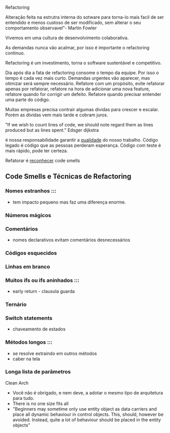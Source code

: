 Refactoring

Alteração feita na estrutra interna do sotware para torna-lo mais facil de ser entendido e menos custoso de ser modificado, sem alterar o seu comportamento observavel"- Martin Fowler

Vivemos em uma cultura de desenvolvimento colaborativa.

As demandas nunca vão acalmar, por isso é importante o refactoring continuo.

Refactoring é um investimento, torna o software sustentável e competitivo.

Dia após dia a fata de refactoring consome o tempo da equipe. Por isso o tempo é cada vez mais curto. Demandas urgentes vão aparecer, mas otimizar será sempre necessário.
Refatore com um propósito, evite refatorar apenas por refatorar, refatore na hora de adicionar uma nova feature, refatore quando for corrigir um defeito. Refatore quando precisar entender uma parte do código.

Muitas empresas precisa contrair algumas dividas para crescer e escalar. Porém as dívidas vem mais tarde e cobram juros.

"If we wish to count lines of code, we should note regard them as lines produced but as lines spent." Edsger dijkstra

é nossa responsabilidade garantir a <u>qualidade</u> do nosso trabalho.
Código legado é código que as pessoas perderam esperança.
Código com teste é mais rápido, pode ter certeza.

Refatorar é <u>reconhecer</u> code smells 

## Code Smells e Técnicas de Refactoring
### Nomes estranhos :::
 - tem impacto pequeno mas faz uma diferença enorme.
### Números mágicos
### Comentários
- nomes declarativos evitam comentários desnecessários
### Códigos esquecidos
### Linhas em branco
### Muitos ifs ou ifs aninhados :::
- early return - clausula guarda
### Ternário
### Switch statements 
- chaveamento de estados
### Métodos longos :::
- se resolve extraindo em outros métodos
- caber na tela
### Longa lista de parâmetros

Clean Arch
- Você não é obrigado, e nem deve, a adotar o mesmo tipo de arquitetura para tudo.
- There is no one size fits all
- "Beginners may sometime only use entity object as data carriers and place all dynamic behaviour in control objects. This, should, however be avoided. Instead, quite a lot of behaviour should be placed in the entity objects"